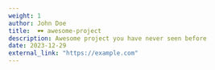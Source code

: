 ```yaml
---
weight: 1
author: John Doe
title:  🕶️ awesome-project
description: Awesome project you have never seen before
date: 2023-12-29
external_link: "https://example.com"
---
```

